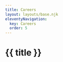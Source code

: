 ```yaml
---
title: Careers
layout: layouts/base.njk
eleventyNavigation:
  key: Careers
  order: 5
---
```


# {{ title }}
